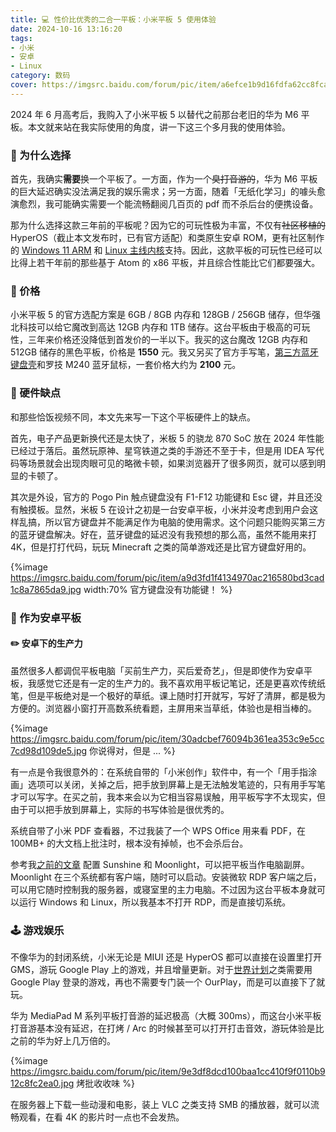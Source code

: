 ```yaml
---
title: 💻 性价比优秀的二合一平板：小米平板 5 使用体验
date: 2024-10-16 13:16:20
tags:
- 小米
- 安卓
- Linux
category: 数码
cover: https://imgsrc.baidu.com/forum/pic/item/a6efce1b9d16fdfa62cc8fcaf28f8c5494ee7b76.jpg
---
```


2024 年 6 月高考后，我购入了小米平板 5 以替代之前那台老旧的华为 M6 平板。本文就来站在我实际使用的角度，讲一下这三个多月我的使用体验。

<!--more-->

### 🤔 为什么选择

首先，我确实**需要**换一个平板了。一方面，作为一个~~臭打音游的~~，华为 M6 平板的巨大延迟确实没法满足我的娱乐需求；另一方面，随着「无纸化学习」的噱头愈演愈烈，我可能确实需要一个能流畅翻阅几百页的 pdf 而不杀后台的便携设备。

那为什么选择这款三年前的平板呢？因为它的可玩性极为丰富，不仅有~~社区移植的~~ HyperOS（截止本文发布时，已有官方适配）和类原生安卓 ROM，更有社区制作的 [Windows 11 ARM](https://github.com/erdilS/Port-Windows-11-Xiaomi-Pad-5) 和 [Linux 主线内核](https://github.com/maverickjb/linux-6.1.10)支持。因此，这款平板的可玩性已经可以比得上若干年前的那些基于 Atom 的 x86 平板，并且综合性能比它们都要强大。

### 💸 价格

小米平板 5 的官方选配方案是 6GB / 8GB 内存和 128GB / 256GB 储存，但华强北科技可以给它魔改到高达 12GB 内存和 1TB 储存。这台平板由于极高的可玩性，三年来价格还没降低到首发价的一半以下。我买的这台魔改 12GB 内存和 512GB 储存的黑色平板，价格是 **1550** 元。我又另买了官方手写笔，[第三方蓝牙键盘壳](https://www.bilibili.com/video/BV15B4y177w6/)和罗技 M240 蓝牙鼠标，一套价格大约为 **2100** 元。

### 🌚 硬件缺点

和那些恰饭视频不同，本文先来写一下这个平板硬件上的缺点。

首先，电子产品更新换代还是太快了，米板 5 的骁龙 870 SoC 放在 2024 年性能已经过于落后。虽然玩原神、星穹铁道之类的手游还不至于卡，但是用 IDEA 写代码等场景就会出现肉眼可见的略微卡顿，如果浏览器开了很多网页，就可以感到明显的卡顿了。

其次是外设，官方的 Pogo Pin 触点键盘没有 F1-F12 功能键和 Esc 键，并且还没有触摸板。显然，米板 5 在设计之初是一台安卓平板，小米并没考虑到用户会这样乱搞，所以官方键盘并不能满足作为电脑的使用需求。这个问题只能购买第三方的蓝牙键盘解决。好在，蓝牙键盘的延迟没有我预想的那么高，虽然不能用来打 4K，但是打打代码，玩玩 Minecraft 之类的简单游戏还是比官方键盘好用的。

{%image https://imgsrc.baidu.com/forum/pic/item/a9d3fd1f4134970ac216580bd3cad1c8a7865da9.jpg width:70% 官方键盘没有功能键！ %}

### 🤖 作为安卓平板

#### ✏️ 安卓下的生产力

虽然很多人都调侃平板电脑「买前生产力，买后爱奇艺」，但是即使作为安卓平板，我感觉它还是有一定的生产力的。我不喜欢用平板记笔记，还是更喜欢传统纸笔，但是平板绝对是一个极好的草纸。课上随时打开就写，写好了清屏，都是极为方便的。浏览器小窗打开高数系统看题，主屏用来当草纸，体验也是相当棒的。

{%image https://imgsrc.baidu.com/forum/pic/item/30adcbef76094b361ea353c9e5cc7cd98d109de5.jpg 你说得对，但是 ... %}

有一点是令我很意外的：在系统自带的「小米创作」软件中，有一个「用手指涂画」选项可以关闭，关掉之后，把手放到屏幕上是无法触发笔迹的，只有用手写笔才可以写字。在买之前，我本来会以为它相当容易误触，用平板写字不太现实，但由于可以把手放到屏幕上，实际的书写体验是很优秀的。

系统自带了小米 PDF 查看器，不过我装了一个 WPS Office 用来看 PDF，在 100MB+ 的大文档上批注时，根本没有掉帧，也不会杀后台。

参考我[之前的文章](/2024/05/12/linux-virtual-display-sunshine/) 配置 Sunshine 和 Moonlight，可以把平板当作电脑副屏。Moonlight 在三个系统都有客户端，随时可以启动。安装微软 RDP 客户端之后，可以用它随时控制我的服务器，或寝室里的主力电脑。不过因为这台平板本身就可以运行 Windows 和 Linux，所以我基本不打开 RDP，而是直接切系统。

### 🕹️ 游戏娱乐

不像华为的封闭系统，小米无论是 MIUI 还是 HyperOS 都可以直接在设置里打开 GMS，游玩 Google Play 上的游戏，并且增量更新。对于[世界计划](https://zh.wikipedia.org/wiki/%E4%B8%96%E7%95%8C%E8%AE%A1%E5%88%92_%E7%BC%A4%E7%BA%B7%E8%88%9E%E5%8F%B0%EF%BC%81_feat.%E5%88%9D%E9%9F%B3%E6%9C%AA%E6%9D%A5)之类需要用 Google Play 登录的游戏，再也不需要专门装一个 OurPlay，而是可以直接下了就玩。

华为 MediaPad M 系列平板打音游的延迟极高（大概 300ms），而这台小米平板打音游基本没有延迟，在打烤 / Arc 的时候甚至可以打开打击音效，游玩体验是比之前的华为好上几万倍的。

{%image https://imgsrc.baidu.com/forum/pic/item/9e3df8dcd100baa1cc410f9f0110b912c8fc2ea0.jpg 烤批收收味 %}

在服务器上下载一些动漫和电影，装上 VLC 之类支持 SMB 的播放器，就可以流畅观看，在看 4K 的影片时一点也不会发热。


